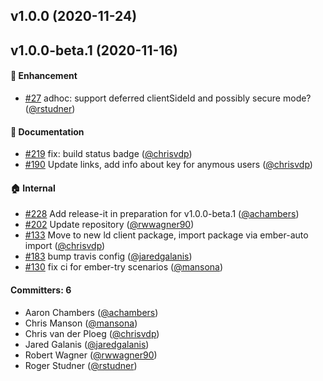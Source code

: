 ## v1.0.0 (2020-11-24)

## v1.0.0-beta.1 (2020-11-16)

#### :rocket: Enhancement
* [#27](https://github.com/adopted-ember-addons/ember-launch-darkly/pull/27) adhoc: support deferred clientSideId and possibly secure mode? ([@rstudner](https://github.com/rstudner))

#### :memo: Documentation
* [#219](https://github.com/adopted-ember-addons/ember-launch-darkly/pull/219) fix: build status badge ([@chrisvdp](https://github.com/chrisvdp))
* [#190](https://github.com/adopted-ember-addons/ember-launch-darkly/pull/190) Update links, add info about key for anymous users ([@chrisvdp](https://github.com/chrisvdp))

#### :house: Internal
* [#228](https://github.com/adopted-ember-addons/ember-launch-darkly/pull/228) Add release-it in preparation for v1.0.0-beta.1 ([@achambers](https://github.com/achambers))
* [#202](https://github.com/adopted-ember-addons/ember-launch-darkly/pull/202) Update repository ([@rwwagner90](https://github.com/rwwagner90))
* [#133](https://github.com/adopted-ember-addons/ember-launch-darkly/pull/133) Move to new ld client package, import package via ember-auto import ([@chrisvdp](https://github.com/chrisvdp))
* [#183](https://github.com/adopted-ember-addons/ember-launch-darkly/pull/183) bump travis config ([@jaredgalanis](https://github.com/jaredgalanis))
* [#130](https://github.com/adopted-ember-addons/ember-launch-darkly/pull/130) fix ci for ember-try scenarios ([@mansona](https://github.com/mansona))

#### Committers: 6
- Aaron Chambers ([@achambers](https://github.com/achambers))
- Chris Manson ([@mansona](https://github.com/mansona))
- Chris van der Ploeg ([@chrisvdp](https://github.com/chrisvdp))
- Jared Galanis ([@jaredgalanis](https://github.com/jaredgalanis))
- Robert Wagner ([@rwwagner90](https://github.com/rwwagner90))
- Roger Studner ([@rstudner](https://github.com/rstudner))

